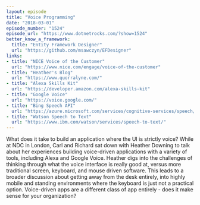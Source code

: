 ```yaml
---
layout: episode
title: "Voice Programming"
date: "2018-03-01"
episode_number: "1524"
episode_url: "https://www.dotnetrocks.com/?show=1524"
better_know_a_framework:
  title: "Entity Framework Designer"
  url: "https://github.com/msawczyn/EFDesigner"
links:
- title: "NICE Voice of the Customer"
  url: "https://www.nice.com/engage/voice-of-the-customer"
- title: "Heather's Blog"
  url: "https://www.quorralyne.com/"
- title: "Alexa Skills Kit"
  url: "https://developer.amazon.com/alexa-skills-kit"
- title: "Google Voice"
  url: "https://voice.google.com/"
- title: "Bing Speech API"
  url: "https://azure.microsoft.com/services/cognitive-services/speech/"
- title: "Watson Speech to Text"
  url: "https://www.ibm.com/watson/services/speech-to-text/"
---
```


What does it take to build an application where the UI is strictly voice? While at NDC in London, Carl and Richard sat down with Heather Downing to talk about her experiences building voice-driven applications with a variety of tools, including Alexa and Google Voice. Heather digs into the challenges of thinking through what the voice interface is really good at, versus more traditional screen, keyboard, and mouse driven software. This leads to a broader discussion about getting away from the desk entirely, into highly mobile and standing environments where the keyboard is just not a practical option. Voice-driven apps are a different class of app entirely - does it make sense for your organization?
